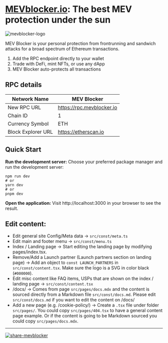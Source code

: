 # <a href="https://mevblocker.io" target="_blank">MEVblocker.io</a>: The best MEV protection under the sun

![mevblocker-logo](https://user-images.githubusercontent.com/31534717/228222199-30b9e41b-0896-4602-a6f1-e464876a76de.svg)

MEV Blocker is your personal protection from frontrunning and sandwich attacks for a broad spectrum of Ethereum transactions. 

1. Add the RPC endpoint directly to your wallet
2. Trade with DeFi, mint NFTs, or use any dApp
3. MEV Blocker auto-protects all transactions


## RPC details
| Network Name   | MEV Blocker       |
| -------------- | ----------------- |
| New RPC URL    | https://rpc.mevblocker.io   |
| Chain ID       | 1                 |
| Currency Symbol | ETH               |
| Block Explorer URL | https://etherscan.io |


## Quick Start

**Run the development server:**
Choose your preferred package manager and run the development server:

    npm run dev
    # or
    yarn dev
    # or
    pnpm dev

**Open the application:**
Visit http://localhost:3000 in your browser to see the result.

## Edit content:
- Edit general site Config/Meta data -> `src/const/meta.ts`
- Edit main and footer menu -> `src/const/menu.ts`
- Index / Landing page -> Start editing the landing page by modifying pages/index.tsx.
- Remove/Add a Launch partner (Launch partners section on landing page)  -> Add an object to `const LAUNCH_PARTNERS` in `src/const/content.tsx`. Make sure the logo is a SVG in color black (`#000000`).
- Edit misc content like FAQ items, USPs that are shown on the index / landing page -> `src/const/content.tsx`
- /docs/ -> Comes from page `src/pages/docs.mdx` and the content is sourced directly from a Markdown file `src/const/docs.md`. Please edit `src/const/docs.md` if you want to edit the content on /docs/
- Add a new page (e.g. /cookie-policy/) -> Create a `.tsx` file under folder `src/pages/`. You could copy `src/pages/404.tsx` to have a general content page example. Or if the content is going to be Markdown sourced you could copy `src/pages/docs.mdx`.

---

<a href="https://twitter.com/intent/tweet?text=I%27m%20using%20MEV%20Blocker%20to%20protect%20myself%20from%20frontrunning%20and%20sandwich%20attacks.%20You%20should%20too.%20Set%20up%20the%20RPC%20endpoint%20here%3A%20https%3A%2F%2Fmevblocker.io%2F" target="_blank">

![share-mevblocker](https://user-images.githubusercontent.com/31534717/228472132-c8cb86c0-3a95-4d7a-8a12-0c89b1b8e2a5.png)

</a>





